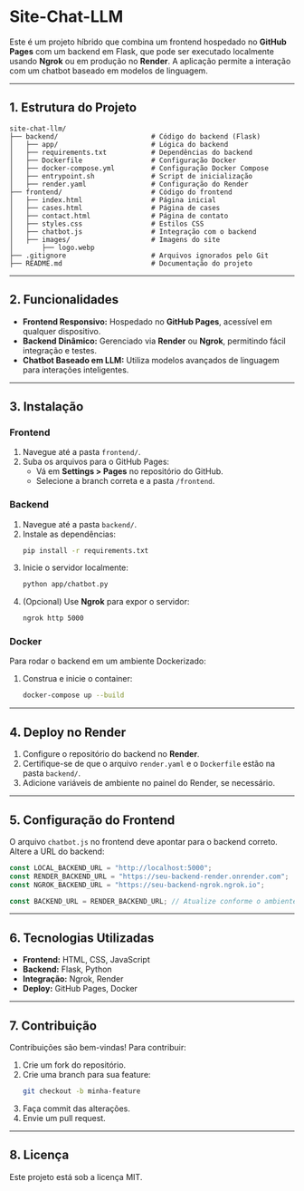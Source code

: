 
# Site-Chat-LLM

Este é um projeto híbrido que combina um frontend hospedado no **GitHub Pages** com um backend em Flask, que pode ser executado localmente usando **Ngrok** ou em produção no **Render**. A aplicação permite a interação com um chatbot baseado em modelos de linguagem.

---

## **1. Estrutura do Projeto**

```
site-chat-llm/
├── backend/                       # Código do backend (Flask)
│   ├── app/                       # Lógica do backend
│   ├── requirements.txt           # Dependências do backend
│   ├── Dockerfile                 # Configuração Docker
│   ├── docker-compose.yml         # Configuração Docker Compose
│   ├── entrypoint.sh              # Script de inicialização
│   ├── render.yaml                # Configuração do Render
├── frontend/                      # Código do frontend
│   ├── index.html                 # Página inicial
│   ├── cases.html                 # Página de cases
│   ├── contact.html               # Página de contato
│   ├── styles.css                 # Estilos CSS
│   ├── chatbot.js                 # Integração com o backend
│   ├── images/                    # Imagens do site
│       ├── logo.webp
├── .gitignore                     # Arquivos ignorados pelo Git
├── README.md                      # Documentação do projeto
```

---

## **2. Funcionalidades**

- **Frontend Responsivo:** Hospedado no **GitHub Pages**, acessível em qualquer dispositivo.
- **Backend Dinâmico:** Gerenciado via **Render** ou **Ngrok**, permitindo fácil integração e testes.
- **Chatbot Baseado em LLM:** Utiliza modelos avançados de linguagem para interações inteligentes.

---

## **3. Instalação**

### **Frontend**

1. Navegue até a pasta `frontend/`.
2. Suba os arquivos para o GitHub Pages:
   - Vá em **Settings > Pages** no repositório do GitHub.
   - Selecione a branch correta e a pasta `/frontend`.

### **Backend**

1. Navegue até a pasta `backend/`.
2. Instale as dependências:
   ```bash
   pip install -r requirements.txt
   ```
3. Inicie o servidor localmente:
   ```bash
   python app/chatbot.py
   ```
4. (Opcional) Use **Ngrok** para expor o servidor:
   ```bash
   ngrok http 5000
   ```

### **Docker**

Para rodar o backend em um ambiente Dockerizado:
1. Construa e inicie o container:
   ```bash
   docker-compose up --build
   ```

---

## **4. Deploy no Render**

1. Configure o repositório do backend no **Render**.
2. Certifique-se de que o arquivo `render.yaml` e o `Dockerfile` estão na pasta `backend/`.
3. Adicione variáveis de ambiente no painel do Render, se necessário.

---

## **5. Configuração do Frontend**

O arquivo `chatbot.js` no frontend deve apontar para o backend correto. Altere a URL do backend:

```javascript
const LOCAL_BACKEND_URL = "http://localhost:5000";
const RENDER_BACKEND_URL = "https://seu-backend-render.onrender.com";
const NGROK_BACKEND_URL = "https://seu-backend-ngrok.ngrok.io";

const BACKEND_URL = RENDER_BACKEND_URL; // Atualize conforme o ambiente
```

---

## **6. Tecnologias Utilizadas**

- **Frontend:** HTML, CSS, JavaScript
- **Backend:** Flask, Python
- **Integração:** Ngrok, Render
- **Deploy:** GitHub Pages, Docker

---

## **7. Contribuição**

Contribuições são bem-vindas! Para contribuir:

1. Crie um fork do repositório.
2. Crie uma branch para sua feature:
   ```bash
   git checkout -b minha-feature
   ```
3. Faça commit das alterações.
4. Envie um pull request.

---

## **8. Licença**

Este projeto está sob a licença MIT.
